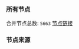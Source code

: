 ### 所有节点
合并节点总数: `5663`
[节点链接](https://github.com/rzhy1/33/raw/master/sub/sub_merge_base64.txt)

### 节点来源
